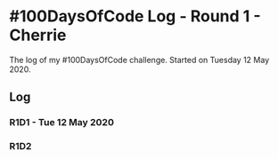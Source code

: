 # #100DaysOfCode Log - Round 1 - Cherrie

The log of my #100DaysOfCode challenge. Started on Tuesday 12 May 2020.

## Log

### R1D1 - Tue 12 May 2020


### R1D2
